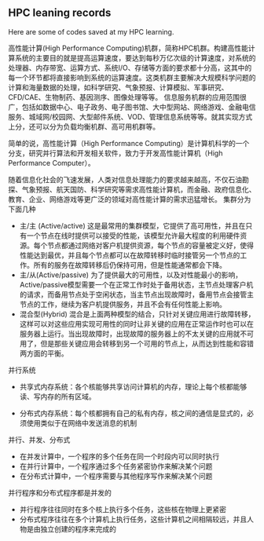 ## HPC leaning records

Here are some of codes saved at my HPC learning.

高性能计算(High Performance Computing)机群，简称HPC机群。构建高性能计算系统的主要目的就是提高运算速度，要达到每秒万亿次级的计算速度，对系统的处理器、内存带宽、运算方式、系统I/O、存储等方面的要求都十分高，这其中的每一个环节都将直接影响到系统的运算速度。这类机群主要解决大规模科学问题的计算和海量数据的处理，如科学研究、气象预报、计算模拟、军事研究、CFD/CAE、生物制药、基因测序、图像处理等等。
信息服务机群的应用范围很广，包括如数据中心、电子政务、电子图书馆、大中型网站、网络游戏、金融电信服务、城域网/校园网、大型邮件系统、VOD、管理信息系统等等。就其实现方式上分，还可以分为负载均衡机群、高可用机群等。

简单的说，高性能计算（High Performance Computing）是计算机科学的一个分支，研究并行算法和开发相关软件，致力于开发高性能计算机（High Performance Computer）。

随着信息化社会的飞速发展，人类对信息处理能力的要求越来越高，不仅石油勘探、气象预报、航天国防、科学研究等需求高性能计算机，而金融、政府信息化、教育、企业、网络游戏等更广泛的领域对高性能计算的需求迅猛增长。
集群分为下面几种

* 主/主 (Active/active)
这是最常用的集群模型，它提供了高可用性，并且在只有一个节点在线时提供可以接受的性能，该模型允许最大程度的利用硬件资源。每个节点都通过网络对客户机提供资源，每个节点的容量被定义好，使得性能达到最优，并且每个节点都可以在故障转移时临时接管另一个节点的工作。所有的服务在故障转移后仍保持可用，但是性能通常都会下降。
* 主/从(Active/passive)
为了提供最大的可用性，以及对性能最小的影响，Active/passive模型需要一个在正常工作时处于备用状态，主节点处理客户机的请求，而备用节点处于空闲状态，当主节点出现故障时，备用节点会接管主节点的工作，继续为客户机提供服务，并且不会有任何性能上影响。
* 混合型(Hybrid)
混合是上面两种模型的结合，只针对关键应用进行故障转移，这样可以对这些应用实现可用性的同时让非关键的应用在正常运作时也可以在服务器上运行。当出现故障时，出现故障的服务器上的不太关键的应用就不可用了，但是那些关键应用会转移到另一个可用的节点上，从而达到性能和容错两方面的平衡。


并行系统

* 共享式内存系统：各个核能够共享访问计算机的内存，理论上每个核都能够读、写内存的所有区域。

* 分布式内存系统：每个核都拥有自己的私有内存，核之间的通信是显式的，必须使用类似于在网络中发送消息的机制

并行、并发、分布式

* 在并发计算中，一个程序的多个任务在同一个时段内可以同时执行
* 在并行计算中，一个程序通过多个任务紧密协作来解决某个问题
* 在分布式计算中，一个程序需要与其他程序写作来解决某个问题

并行程序和分布式程序都是并发的

* 并行程序往往同时在多个核上执行多个任务，这些核在物理上更紧密
* 分布式程序往往在多个计算机上执行任务，这些计算机之间相隔较远，并且人物是由独立创建的程序来完成的